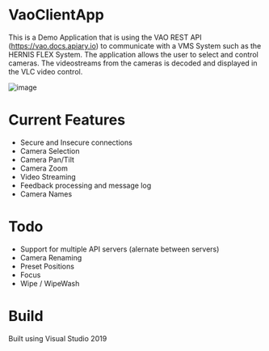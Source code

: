# VaoClientApp
This is a Demo Application that is using the VAO REST API (https://vao.docs.apiary.io) to communicate with a VMS System such as the HERNIS FLEX System.
The application allows the user to select and control cameras. The videostreams from the cameras is decoded and displayed in the VLC video control.

![image](https://user-images.githubusercontent.com/14876765/186030122-35416658-3c92-4057-8f99-578b019ba4e9.png)

# Current Features
- Secure and Insecure connections
- Camera Selection
- Camera Pan/Tilt
- Camera Zoom
- Video Streaming
- Feedback processing and message log
- Camera Names

# Todo
- Support for multiple API servers (alernate between servers)
- Camera Renaming
- Preset Positions
- Focus
- Wipe / WipeWash

# Build
Built using Visual Studio 2019
